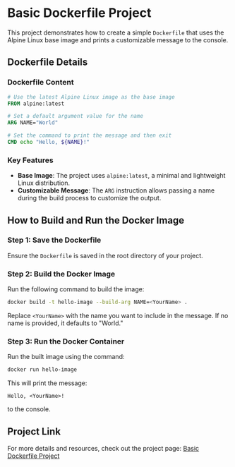 # Basic Dockerfile Project

This project demonstrates how to create a simple `Dockerfile` that uses the Alpine Linux base image and prints a customizable message to the console.

## Dockerfile Details

### Dockerfile Content
```dockerfile
# Use the latest Alpine Linux image as the base image
FROM alpine:latest

# Set a default argument value for the name
ARG NAME="World"

# Set the command to print the message and then exit
CMD echo "Hello, ${NAME}!"
```

### Key Features
- **Base Image**: The project uses `alpine:latest`, a minimal and lightweight Linux distribution.
- **Customizable Message**: The `ARG` instruction allows passing a name during the build process to customize the output.

## How to Build and Run the Docker Image

### Step 1: Save the Dockerfile
Ensure the `Dockerfile` is saved in the root directory of your project.

### Step 2: Build the Docker Image
Run the following command to build the image:
```bash
docker build -t hello-image --build-arg NAME=<YourName> .
```
Replace `<YourName>` with the name you want to include in the message. If no name is provided, it defaults to "World."

### Step 3: Run the Docker Container
Run the built image using the command:
```bash
docker run hello-image
```
This will print the message:
```
Hello, <YourName>!
```
to the console.

## Project Link
For more details and resources, check out the project page: [Basic Dockerfile Project](https://roadmap.sh/projects/basic-dockerfile)


